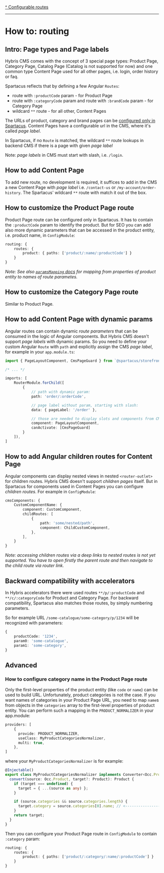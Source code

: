 [^ Configurable routes](./README.md)

---

# How to: routing

## Intro: Page types and Page labels

Hybris CMS comes with the concept of 3 special page types: Product Page, Category Page, Catalog Page (Catalog is not supported for now) and one common type Content Page used for all other pages, i.e. login, order history or faq.

Spartacus reflects that by defining a few Angular `Routes`:

- route with `:productCode` param - for Product Page
- route with `:categoryCode` param and route with `:brandCode` param - for Category Page
- wildcard `**` route - for all other, Content Pages

The URLs of product, category and brand pages can be [configured only in Spartacus](./routes-configuration.md). Content Pages have a configurable url in the CMS, where it's called  *page label*.

In Spartacus, if no `Route` is matched, the wildcard `**` route lookups in  backend CMS if there is a page with given *page label*

Note: *page labels* in CMS must start with slash, i.e. `/login`.

## How to add Content Page

To add new route, no development is required, it suffices to add in the CMS a new Content Page with *page label* i.e. `/contact-us` or `/my-account/order-history`. The Spartacus' wildcard `**` route with match it out of the box.

## How to customize the Product Page route

Product Page route can be configured only in Spartacus. It has to contain the `:productCode` param to identify the product. But for SEO you can add also more dynamic parameters that can be accessed in the product entity, i.e. product name, in `ConfigModule`:

```typescript
routing: {
    routes: {
        product: { paths: ['product/:name/:productCode'] }
    }
}
```

*Note: See also [`paramsMapping` docs](./configurable-router-links.md#parameters-mapping) for mapping from properties of product entity to names of route parametes.*

## How to customize the Category Page route

Similar to Product Page.

## How to add Content Page with dynamic params

Angular routes can contain dynamic *route parameters* that can be consumed in the logic of  Angular components. But Hybris CMS doesn't support *page labels* with dynamic params. So you need to define your custom Angular `Route` with `path` and explicitly assign the CMS *page label*, for example in your `app.module.ts`:

```typescript
import { PageLayoutComponent, CmsPageGuard } from `@spartacus/storefront`;

/* ... */

imports: [
    RouterModule.forChild([
        {
            // path with dynamic param:
            path: 'order/:orderCode',

            // page label without param, starting with slash:
            data: { pageLabel: '/order' },

            // those are needed to display slots and components from CMS:
            component: PageLayoutComponent,
            canActivate: [CmsPageGuard]
        }
    ]),
]
```

## How to add Angular children routes for Content Page

Angular components can display nested views in nested `<router-outlet>` for children routes. Hybris CMS doesn't support *children pages* itself. But in Spartacus for components used in Content Pages you can configure *children routes*. For example in `ConfigModule`:

```typescript
cmsComponents: {
    CustomComponentName: {
        component: CustomComponent,
        childRoutes: [
            {
                path: 'some/nested/path',
                component: ChildCustomComponent,
            },
        ],
    }
}
```

*Note: accessing children routes via a deep links to nested routes is not yet supported. You have to open firstly the parent route and then navigate to the child route via router link.*


## Backward compatibility with accelerators

In Hybris accelerators there were used routes `**/p/:productCode` and `**/c/:categoryCode` for Product and Category Page. For backward compatibility, Spartacus also matches those routes, by simply numbering parameters.

So for example URL `/some-catalogue/some-category/p/1234` will be recognized with parameters:

```typescript
{
    productCode: '1234',
    param0: 'some-catalogue',
    param1: 'some-category',
}
```

## Advanced

### How to configure category name in the Product Page route

Only the first-level properties of the product entity (like `code` or `name`) can be used to build URL. Unfortunately, product categories is not the case. If you want names of categories in your Product Page URL, you need to map `name`s from objects in the `categories` array to the first-level properties of product entity. You can perform such a mapping in the `PRODUCT_NORMALIZER` in your app.module:

```typescript
providers: [
    {
      provide: PRODUCT_NORMALIZER,
      useClass: MyProductCategoriesNormalizer,
      multi: true,
    },
]
```

where your `MyProductCategoriesNormalizer` is for example:

```typescript
@Injectable()
export class MyProductCategoriesNormalizer implements Converter<Occ.Product, Product> {
  convert(source: Occ.Product, target?: Product): Product {
    if (target === undefined) {
      target = { ...(source as any) };
    }

    if (source.categories && source.categories.length) {
      target.category = source.categories[0].name; // <----------------- MAPPING HERE
    }
    return target;
  }
}
```

Then you can configure your Product Page route in `ConfigModule` to contain `:category` param:

```typescript
routing: {
    routes: {
        product: { paths: ['product/:category/:name/:productCode'] }
    }
}
```